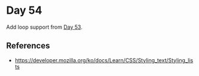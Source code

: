 # Day 54

Add loop support from [Day 53](../053).

## References

* https://developer.mozilla.org/ko/docs/Learn/CSS/Styling_text/Styling_lists

